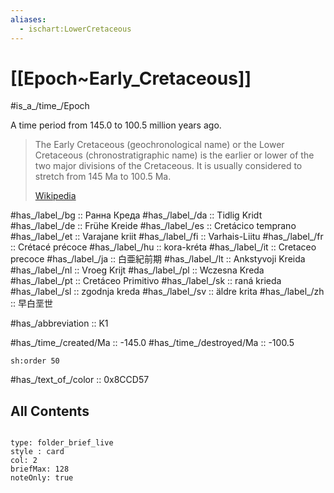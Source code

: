 ```yaml
---
aliases:
  - ischart:LowerCretaceous
---
```


# [[Epoch~Early_Cretaceous]] 

#is_a_/time_/Epoch 

A time period from 145.0 to 100.5 million years ago. 

> The Early Cretaceous (geochronological name) or the Lower Cretaceous (chronostratigraphic name) is the earlier or lower of the two major divisions of the Cretaceous. It is usually considered to stretch from 145 Ma to 100.5 Ma.
>
> [Wikipedia](https://en.wikipedia.org/wiki/Early%20Cretaceous)

#has_/label_/bg  :: Ранна Креда
#has_/label_/da  :: Tidlig Kridt
#has_/label_/de  :: Frühe Kreide
#has_/label_/es  :: Cretácico temprano
#has_/label_/et  :: Varajane kriit
#has_/label_/fi  :: Varhais-Liitu
#has_/label_/fr  :: Crétacé précoce
#has_/label_/hu  :: kora-kréta
#has_/label_/it  :: Cretaceo precoce
#has_/label_/ja  :: 白亜紀前期
#has_/label_/lt  :: Ankstyvoji Kreida
#has_/label_/nl  :: Vroeg Krijt
#has_/label_/pl  :: Wczesna Kreda
#has_/label_/pt  :: Cretáceo Primitivo
#has_/label_/sk  :: raná  krieda
#has_/label_/sl  :: zgodnja kreda
#has_/label_/sv  :: äldre krita
#has_/label_/zh  :: 早白垩世

#has_/abbreviation :: K1

#has_/time_/created/Ma :: -145.0 
#has_/time_/destroyed/Ma :: -100.5

    sh:order 50 

#has_/text_of_/color :: 0x8CCD57

## All Contents

```folderv
```

```ccard
type: folder_brief_live
style : card
col: 2
briefMax: 128
noteOnly: true
```



